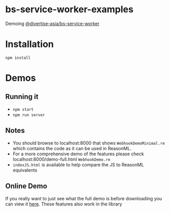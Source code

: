 # bs-service-worker-examples
Demoing [@divertise-asia/bs-service-worker](https://github.com/DivertiseAsia/bs-service-worker)

# Installation

`npm install`

# Demos

## Running it

* `npm start`
* `npm run server`

## Notes

* You should browse to localhost:8000 that shows `WebhookDemoMinimal.re` which contains the code as it can be used in ReasonML.
* For a more comprehensive demo of the features please check localhost:8000/demo-full.html `WebhookDemo.re`
* `indexJS.html` is available to help compare the JS to ReasonML equivalents 

## Online Demo

If you really want to just see what the full demo is before downloading you can view it [here](https://divertiseasia.github.io/bs-service-worker-examples/indexJS.html). These features also work in the library 